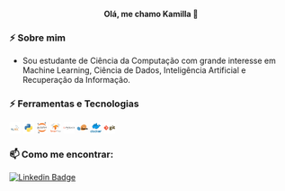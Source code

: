 <p align="center">
  <b>Olá, me chamo Kamilla 👋</b><br>
</p>


### ⚡ Sobre mim
- Sou estudante de Ciência da Computação com grande interesse em Machine Learning, Ciência de Dados, Inteligência Artificial e Recuperação da Informação.

### ⚡ Ferramentas e Tecnologias
<code><img height="20" src="https://raw.githubusercontent.com/github/explore/80688e429a7d4ef2fca1e82350fe8e3517d3494d/topics/mysql/mysql.png"></code>
<code><img height="20" src="https://raw.githubusercontent.com/github/explore/main/topics/python/python.png"></code>
<code><img height="20" src="https://raw.githubusercontent.com/github/explore/main/topics/jupyter-notebook/jupyter-notebook.png"></code>
<code><img height="20" src="https://raw.githubusercontent.com/github/explore/main/topics/tensorflow/tensorflow.png"></code>
<code><img height="20" src="https://raw.githubusercontent.com/github/explore/main/topics/pytorch/pytorch.png"></code>
<code><img height="20" src="https://raw.githubusercontent.com/github/explore/main/topics/scikit-learn/scikit-learn.png"></code>
<code><img height="20" src="https://raw.githubusercontent.com/github/explore/main/topics/docker/docker.png"></code>
<code><img height="20" src="https://raw.githubusercontent.com/github/explore/main/topics/git/git.png"></code>


###  📫 Como me encontrar:

[![Linkedin Badge](https://img.shields.io/badge/-Linkedin-blue?style=flat-square&logo=Linkedin&logoColor=white)](https://www.linkedin.com/in/kamilla-regosino-a71098338/)

